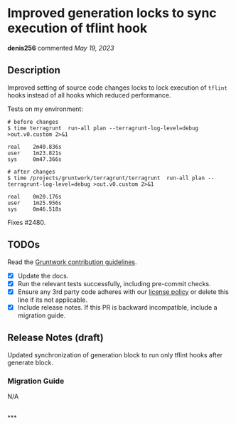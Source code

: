 # Improved generation locks to sync execution of tflint hook

**denis256** commented *May 19, 2023*

<!-- Prepend '[WIP]' to the title if this PR is still a work-in-progress. Remove it when it is ready for review! -->

## Description

Improved setting of source code changes locks to lock execution of `tflint` hooks instead of all hooks which reduced performance.


Tests on my environment:
```
# before changes
$ time terragrunt  run-all plan --terragrunt-log-level=debug >out.v0.custom 2>&1  

real    2m40.836s
user    1m23.821s
sys     0m47.366s

# after changes
$ time /projects/gruntwork/terragrunt/terragrunt  run-all plan --terragrunt-log-level=debug >out.v0.custom 2>&1 

real    0m20.176s
user    1m25.956s
sys     0m46.518s
```

Fixes #2480.

<!-- Description of the changes introduced by this PR. -->

## TODOs

Read the [Gruntwork contribution guidelines](https://gruntwork.notion.site/Gruntwork-Coding-Methodology-02fdcd6e4b004e818553684760bf691e).

- [x] Update the docs.
- [x] Run the relevant tests successfully, including pre-commit checks.
- [x] Ensure any 3rd party code adheres with our [license policy](https://www.notion.so/gruntwork/Gruntwork-licenses-and-open-source-usage-policy-f7dece1f780341c7b69c1763f22b1378) or delete this line if its not applicable.
- [x] Include release notes. If this PR is backward incompatible, include a migration guide.

## Release Notes (draft)

<!-- One-line description of the PR that can be included in the final release notes. -->
Updated synchronization of generation block to run only tflint hooks after generate block.

### Migration Guide

<!-- Important: If you made any backward incompatible changes, then you must write a migration guide! -->

N/A


<br />
***



